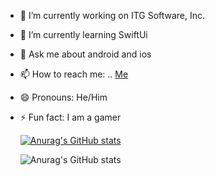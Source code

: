 

- 🔭 I’m currently working on ITG Software, Inc.
- 🌱 I’m currently learning SwiftUi
- 💬 Ask me about android and ios
- 📫 How to reach me: .. [Me](https://www.linkedin.com/in/ahmadgsalman)
- 😄 Pronouns: He/Him
- ⚡ Fun fact: I am a gamer 



    [![Anurag's GitHub stats](https://github-readme-stats.vercel.app/api?username=aldrek)](https://github.com/anuraghazra/github-readme-stats)


    ![Anurag's GitHub stats](https://github-readme-stats.vercel.app/api?username=aldrek&theme=dark&show_icons=true)
